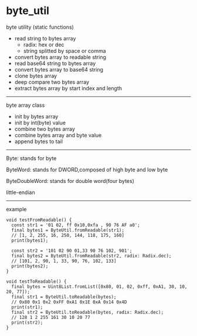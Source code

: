 # byte_util


byte utility (static functions)

* read string to bytes array
  * radix: hex or dec
  * string splitted by space or comma
* convert bytes array to readable string
* read base64 string to bytes array
* convert bytes array to base64 string
* clone bytes array
* deep compare two bytes array
* extract bytes array by start index and length

------
byte array class

* init by bytes array
* init by int(byte) value
* combine two bytes array
* combine bytes array and byte value
* append bytes to tail
  
------
Byte: stands for byte

ByteWord: stands for DWORD,composed of high byte and low byte

ByteDoubleWord: stands for double word(four bytes)

little-endian

------
example

```
void testFromReadable() {
  const str1 = '01 02, ff 0x10,0xfa , 90 76 AF a0';
  final bytes1 = ByteUtil.fromReadable(str1);
  // [1, 2, 255, 16, 250, 144, 118, 175, 160]
  print(bytes1);

  const str2 = '101 02 90 01,33 90 76 102, 901';
  final bytes2 = ByteUtil.fromReadable(str2, radix: Radix.dec);
  // [101, 2, 90, 1, 33, 90, 76, 102, 133]
  print(bytes2);
}

void testToReadable() {
  final bytes = Uint8List.fromList([0x80, 01, 02, 0xff, 0xA1, 30, 10, 20, 77]);
  final str1 = ByteUtil.toReadable(bytes);
  // 0x80 0x1 0x2 0xFF 0xA1 0x1E 0xA 0x14 0x4D
  print(str1);
  final str2 = ByteUtil.toReadable(bytes, radix: Radix.dec);
  // 128 1 2 255 161 30 10 20 77
  print(str2);
}


```

